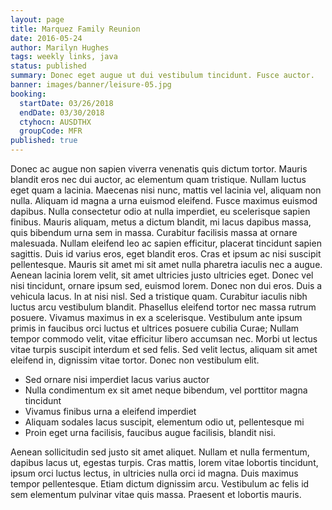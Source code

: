 ```yaml
---
layout: page
title: Marquez Family Reunion
date: 2016-05-24
author: Marilyn Hughes
tags: weekly links, java
status: published
summary: Donec eget augue ut dui vestibulum tincidunt. Fusce auctor.
banner: images/banner/leisure-05.jpg
booking:
  startDate: 03/26/2018
  endDate: 03/30/2018
  ctyhocn: AUSDTHX
  groupCode: MFR
published: true
---
```

Donec ac augue non sapien viverra venenatis quis dictum tortor. Mauris blandit eros nec dui auctor, ac elementum quam tristique. Nullam luctus eget quam a lacinia. Maecenas nisi nunc, mattis vel lacinia vel, aliquam non nulla. Aliquam id magna a urna euismod eleifend. Fusce maximus euismod dapibus. Nulla consectetur odio at nulla imperdiet, eu scelerisque sapien finibus. Mauris aliquam, metus a dictum blandit, mi lacus dapibus massa, quis bibendum urna sem in massa. Curabitur facilisis massa at ornare malesuada. Nullam eleifend leo ac sapien efficitur, placerat tincidunt sapien sagittis. Duis id varius eros, eget blandit eros.
Cras et ipsum ac nisi suscipit pellentesque. Mauris sit amet mi sit amet nulla pharetra iaculis nec a augue. Aenean lacinia lorem velit, sit amet ultricies justo ultricies eget. Donec vel nisi tincidunt, ornare ipsum sed, euismod lorem. Donec non dui eros. Duis a vehicula lacus. In at nisi nisl. Sed a tristique quam. Curabitur iaculis nibh luctus arcu vestibulum blandit. Phasellus eleifend tortor nec massa rutrum posuere. Vivamus maximus in ex a scelerisque. Vestibulum ante ipsum primis in faucibus orci luctus et ultrices posuere cubilia Curae; Nullam tempor commodo velit, vitae efficitur libero accumsan nec. Morbi ut lectus vitae turpis suscipit interdum et sed felis. Sed velit lectus, aliquam sit amet eleifend in, dignissim vitae tortor. Donec non vestibulum elit.

* Sed ornare nisi imperdiet lacus varius auctor
* Nulla condimentum ex sit amet neque bibendum, vel porttitor magna tincidunt
* Vivamus finibus urna a eleifend imperdiet
* Aliquam sodales lacus suscipit, elementum odio ut, pellentesque mi
* Proin eget urna facilisis, faucibus augue facilisis, blandit nisi.

Aenean sollicitudin sed justo sit amet aliquet. Nullam et nulla fermentum, dapibus lacus ut, egestas turpis. Cras mattis, lorem vitae lobortis tincidunt, ipsum orci luctus lectus, in ultricies nulla orci id magna. Duis maximus tempor pellentesque. Etiam dictum dignissim arcu. Vestibulum ac felis id sem elementum pulvinar vitae quis massa. Praesent et lobortis mauris.
